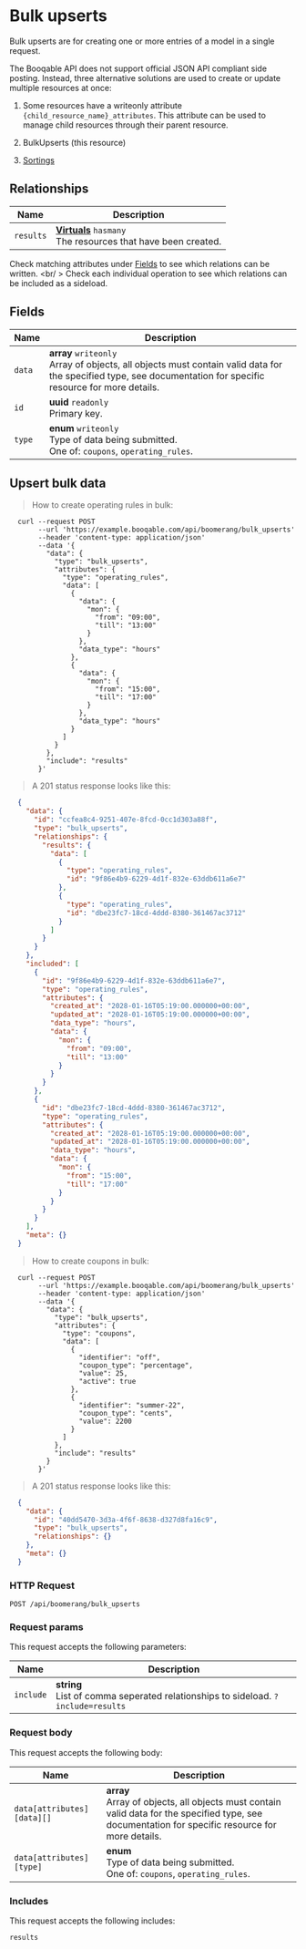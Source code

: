 # Bulk upserts

Bulk upserts are for creating one or more entries of a model in a single request.

The Booqable API does not support official JSON API compliant side posting.
Instead, three alternative solutions are used to create or update multiple resources at once:

  1. Some resources have a writeonly attribute `{child_resource_name}_attributes`.
    This attribute can be used to manage child resources through their parent resource.

  2. BulkUpserts (this resource)

  3. [Sortings](#sortings)

## Relationships
Name | Description
-- | --
`results` | **[Virtuals](#virtuals)** `hasmany`<br>The resources that have been created. 


Check matching attributes under [Fields](#bulk-upserts-fields) to see which relations can be written.
<br/ >
Check each individual operation to see which relations can be included as a sideload.
## Fields

 Name | Description
-- | --
`data` | **array** `writeonly`<br>Array of objects, all objects must contain valid data for the specified type, see documentation for specific resource for more details. 
`id` | **uuid** `readonly`<br>Primary key.
`type` | **enum** `writeonly`<br>Type of data being submitted.<br> One of: `coupons`, `operating_rules`.


## Upsert bulk data


> How to create operating rules in bulk:

```shell
  curl --request POST
       --url 'https://example.booqable.com/api/boomerang/bulk_upserts'
       --header 'content-type: application/json'
       --data '{
         "data": {
           "type": "bulk_upserts",
           "attributes": {
             "type": "operating_rules",
             "data": [
               {
                 "data": {
                   "mon": {
                     "from": "09:00",
                     "till": "13:00"
                   }
                 },
                 "data_type": "hours"
               },
               {
                 "data": {
                   "mon": {
                     "from": "15:00",
                     "till": "17:00"
                   }
                 },
                 "data_type": "hours"
               }
             ]
           }
         },
         "include": "results"
       }'
```

> A 201 status response looks like this:

```json
  {
    "data": {
      "id": "ccfea8c4-9251-407e-8fcd-0cc1d303a88f",
      "type": "bulk_upserts",
      "relationships": {
        "results": {
          "data": [
            {
              "type": "operating_rules",
              "id": "9f86e4b9-6229-4d1f-832e-63ddb611a6e7"
            },
            {
              "type": "operating_rules",
              "id": "dbe23fc7-18cd-4ddd-8380-361467ac3712"
            }
          ]
        }
      }
    },
    "included": [
      {
        "id": "9f86e4b9-6229-4d1f-832e-63ddb611a6e7",
        "type": "operating_rules",
        "attributes": {
          "created_at": "2028-01-16T05:19:00.000000+00:00",
          "updated_at": "2028-01-16T05:19:00.000000+00:00",
          "data_type": "hours",
          "data": {
            "mon": {
              "from": "09:00",
              "till": "13:00"
            }
          }
        }
      },
      {
        "id": "dbe23fc7-18cd-4ddd-8380-361467ac3712",
        "type": "operating_rules",
        "attributes": {
          "created_at": "2028-01-16T05:19:00.000000+00:00",
          "updated_at": "2028-01-16T05:19:00.000000+00:00",
          "data_type": "hours",
          "data": {
            "mon": {
              "from": "15:00",
              "till": "17:00"
            }
          }
        }
      }
    ],
    "meta": {}
  }
```

> How to create coupons in bulk:

```shell
  curl --request POST
       --url 'https://example.booqable.com/api/boomerang/bulk_upserts'
       --header 'content-type: application/json'
       --data '{
         "data": {
           "type": "bulk_upserts",
           "attributes": {
             "type": "coupons",
             "data": [
               {
                 "identifier": "off",
                 "coupon_type": "percentage",
                 "value": 25,
                 "active": true
               },
               {
                 "identifier": "summer-22",
                 "coupon_type": "cents",
                 "value": 2200
               }
             ]
           },
           "include": "results"
         }
       }'
```

> A 201 status response looks like this:

```json
  {
    "data": {
      "id": "40dd5470-3d3a-4f6f-8638-d327d8fa16c9",
      "type": "bulk_upserts",
      "relationships": {}
    },
    "meta": {}
  }
```

### HTTP Request

`POST /api/boomerang/bulk_upserts`

### Request params

This request accepts the following parameters:

Name | Description
-- | --
`include` | **string** <br>List of comma seperated relationships to sideload. `?include=results`


### Request body

This request accepts the following body:

Name | Description
-- | --
`data[attributes][data][]` | **array** <br>Array of objects, all objects must contain valid data for the specified type, see documentation for specific resource for more details. 
`data[attributes][type]` | **enum** <br>Type of data being submitted.<br> One of: `coupons`, `operating_rules`.


### Includes

This request accepts the following includes:

`results`





